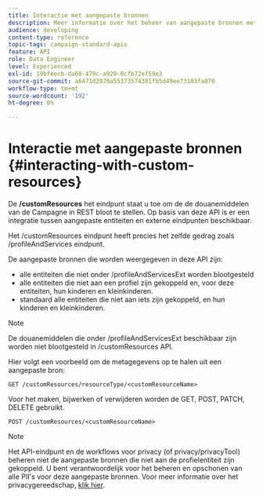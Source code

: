 ```yaml
---
title: Interactie met aangepaste bronnen
description: Meer informatie over het beheer van aangepaste bronnen met API's/
audience: developing
content-type: reference
topic-tags: campaign-standard-apis
feature: API
role: Data Engineer
level: Experienced
exl-id: 19bfeecb-da60-479c-a929-0cfb72ef59e3
source-git-commit: a6471d2970a55373574301fb5d49ee73103fa870
workflow-type: tm+mt
source-wordcount: '192'
ht-degree: 0%

---
```


# Interactie met aangepaste bronnen {#interacting-with-custom-resources}

De **/customResources** het eindpunt staat u toe om de de douanemiddelen van de Campagne in REST bloot te stellen. Op basis van deze API is er een integratie tussen aangepaste entiteiten en externe eindpunten beschikbaar.

Het /customResources eindpunt heeft precies het zelfde gedrag zoals /profileAndServices eindpunt.

De aangepaste bronnen die worden weergegeven in deze API zijn:

* alle entiteiten die niet onder /profileAndServicesExt worden blootgesteld
* alle entiteiten die niet aan een profiel zijn gekoppeld en, voor deze entiteiten, hun kinderen en kleinkinderen.
* standaard alle entiteiten die niet aan iets zijn gekoppeld, en hun kinderen en kleinkinderen.

>[!NOTE]
>De douanemiddelen die onder /profileAndServicesExt beschikbaar zijn worden niet blootgesteld in /customResources API.


Hier volgt een voorbeeld om de metagegevens op te halen uit een aangepaste bron:

```
GET /customResources/resourceType/<customResourceName>
```

Voor het maken, bijwerken of verwijderen worden de GET, POST, PATCH, DELETE gebruikt.

```
POST /customResources/<customResourceName>
```

>[!NOTE]
>Het API-eindpunt en de workflows voor privacy (of privacy/privacyTool) beheren niet de aangepaste bronnen die niet aan de profielentiteit zijn gekoppeld.
>U bent verantwoordelijk voor het beheren en opschonen van alle PII&#39;s voor deze aangepaste bronnen. Voor meer informatie over het privacygereedschap, [klik hier](../../api/using/creating-a-privacy-request.md).
